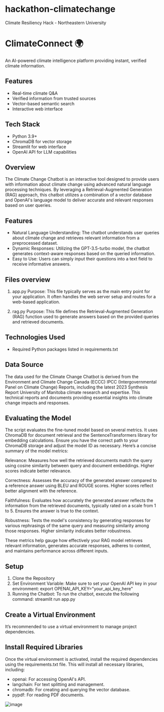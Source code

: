 # hackathon-climatechange
Climate Resiliency Hack - Northeastern University 

# ClimateConnect 🌍

An AI-powered climate intelligence platform providing instant, verified climate information.

## Features
- Real-time climate Q&A
- Verified information from trusted sources
- Vector-based semantic search
- Interactive web interface

## Tech Stack
- Python 3.9+
- ChromaDB for vector storage
- Streamlit for web interface
- OpenAI API for LLM capabilities

## Overview
The Climate Change Chatbot is an interactive tool designed to provide users with information about climate change using advanced natural language processing techniques. By leveraging a Retrieval-Augmented Generation (RAG) approach, this chatbot utilizes a combination of a vector database and OpenAI's language model to deliver accurate and relevant responses based on user queries.

## Features
- Natural Language Understanding: The chatbot understands user queries about climate change and retrieves relevant information from a preprocessed dataset.
- Dynamic Responses: Utilizing the GPT-3.5-turbo model, the chatbot generates context-aware responses based on the queried information.
- Easy to Use: Users can simply input their questions into a text field to receive informative answers.

## Files overview
1. app.py
Purpose: This file typically serves as the main entry point for your application. It often handles the web server setup and routes for a web-based application.

2. rag.py
Purpose: This file defines the Retrieval-Augmented Generation (RAG) function used to generate answers based on the provided queries and retrieved documents.

## Technologies Used
- Required Python packages listed in requirements.txt

## Data Source
The data used for the Climate Change Chatbot is derived from the Environment and Climate Change Canada (ECCC)
IPCC (Intergovernmental Panel on Climate Change) Reports, including the latest 2023 Synthesis Report
University of Manitoba climate research and expertise. This technical reports and documents providing essential insights into climate change impacts and responses.

## Evaluating the Model
The script evaluates the fine-tuned model based on several metrics. It uses ChromaDB for document retrieval and the SentenceTransformers library for embedding calculations. Ensure you have the correct path to your ChromaDB storage and adjust the model ID as necessary.
Here’s a concise summary of the model metrics:

Relevance: Measures how well the retrieved documents match the query using cosine similarity between query and document embeddings. Higher scores indicate better relevance.

Correctness: Assesses the accuracy of the generated answer compared to a reference answer using BLEU and ROUGE scores. Higher scores reflect better alignment with the reference.

Faithfulness: Evaluates how accurately the generated answer reflects the information from the retrieved documents, typically rated on a scale from 1 to 5. Ensures the answer is true to the context.

Robustness: Tests the model's consistency by generating responses for various rephrasings of the same query and measuring similarity among those responses. Higher similarity indicates better robustness.

These metrics help gauge how effectively your RAG model retrieves relevant information, generates accurate responses, adheres to context, and maintains performance across different inputs.

## Setup
1. Clone the Repository
2. Set Environment Variable: Make sure to set your OpenAI API key in your environment: export OPENAI_API_KEY="your_api_key_here"
3. Running the Chatbot: To run the chatbot, execute the following command: streamlit run app.py

## Create a Virtual Environment
It’s recommended to use a virtual environment to manage project dependencies. 

## Install Required Libraries
Once the virtual environment is activated, install the required dependencies using the requirements.txt file. 
This will install all necessary libraries, including:
- openai: For accessing OpenAI's API.
- langchain: For text splitting and management.
- chromadb: For creating and querying the vector database.
- pypdf: For reading PDF documents.

![image](https://github.com/user-attachments/assets/452dd040-d461-48bc-94ef-caad14baa62e)

